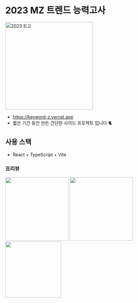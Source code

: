 # 2023 MZ 트렌드 능력고사
<img width="277" alt="2023 트고" src="https://github.com/gdsc-ssu/keyword-z/assets/104755384/03b84bad-5fff-4506-ab6b-57845287dc5e">

- https://keyword-z.vercel.app
- 짧은 기간 동안 만든 간단한 사이드 프로젝트 입니다 🐈

## 사용 스택

- React + TypeScript + Vite

### 프리뷰
<img src="https://github.com/gdsc-ssu/keyword-z/assets/104755384/33dbc32c-145d-468a-9a5a-a7b41fcc20f9" width="200px">  <img src="https://github.com/gdsc-ssu/keyword-z/assets/104755384/6c9c3984-550a-49c9-8d2e-68c9e613bacd" width="200px">  <img src="https://github.com/gdsc-ssu/keyword-z/assets/104755384/7f8aeff4-40e5-42c5-83a3-9dd9e1467245" width="177px"> 

